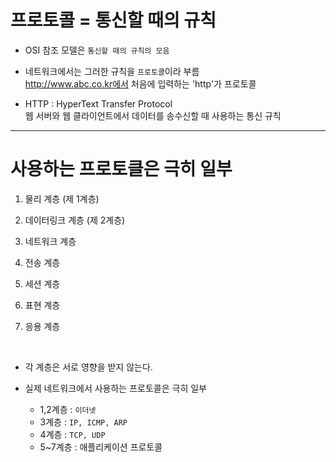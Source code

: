 
# 프로토콜 = 통신할 때의 규칙

* OSI 참조 모델은 `통신할 때의 규칙의 모음` 

* 네트워크에서는 그러한 규칙을 `프로토콜`이라 부름 <br> http://www.abc.co.kr에서 처음에 입력하는 'http'가 프로토콜

* HTTP : HyperText Transfer Protocol <br> 웹 서버와 웹 클라이언트에서 데이터를 송수신할 때 사용하는 통신 규칙

---

# 사용하는 프로토클은 극히 일부

1. 물리 계층 (제 1계층)

2. 데이터링크 계층 (제 2계층)

3. 네트워크 계층

4. 전송 계층

5. 세션 계층

6. 표현 계층

7. 응용 계층

<br>

* 각 계층은 서로 영향을 받지 않는다.

* 실제 네트워크에서 사용하는 프로토콜은 극히 일부
    - 1,2계층 : `이더넷`
    - 3계층 : `IP, ICMP, ARP`
    - 4계층 : `TCP, UDP`
    - 5~7계층 :  애플리케이션 프로토콜


